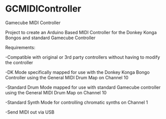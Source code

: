 # GCMIDIController
Gamecube MIDI Controller

Project to create an Arduino Based MIDI Controller for the Donkey Konga Bongos and standard Gamecube Controller

Requirements:

-Compatible with original or 3rd party controllers without having to modify the controller

-DK Mode specifically mapped for use with the Donkey Konga Bongo Controller using the General MIDI Drum Map on Channel 10

-Standard Drum Mode mapped for use with standard Gamecube controller using the General MIDI Drum Map on Channel 10

-Standard Synth Mode for controlling chromatic synths on Channel 1

-Send MIDI out via USB
